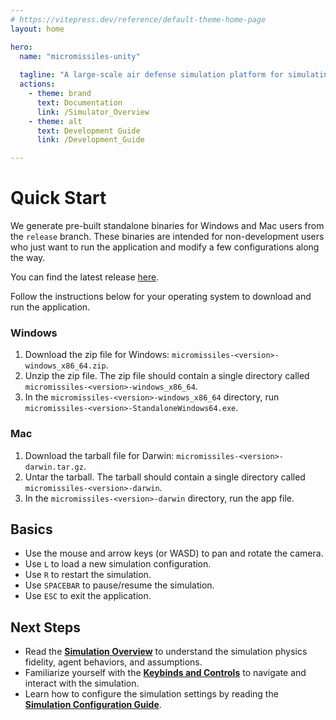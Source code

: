 ```yaml
---
# https://vitepress.dev/reference/default-theme-home-page
layout: home

hero:
  name: "micromissiles-unity"
  
  tagline: "A large-scale air defense simulation platform for simulating swarm-on-swarm engagements with hierarchical interceptors and micromissiles"
  actions:
    - theme: brand
      text: Documentation
      link: /Simulator_Overview
    - theme: alt
      text: Development Guide
      link: /Development_Guide

---
```


# Quick Start

We generate pre-built standalone binaries for Windows and Mac users from the `release` branch. These binaries are intended for non-development users who just want to run the application and modify a few configurations along the way.

You can find the latest release [here](https://github.com/PisterLab/micromissiles-unity/releases/latest).

Follow the instructions below for your operating system to download and run the application.

### Windows

1. Download the zip file for Windows: `micromissiles-<version>-windows_x86_64.zip`.
2. Unzip the zip file. The zip file should contain a single directory called `micromissiles-<version>-windows_x86_64`.
3. In the `micromissiles-<version>-windows_x86_64` directory, run `micromissiles-<version>-StandaloneWindows64.exe`.

### Mac

1. Download the tarball file for Darwin: `micromissiles-<version>-darwin.tar.gz`.
2. Untar the tarball. The tarball should contain a single directory called `micromissiles-<version>-darwin`.
3. In the `micromissiles-<version>-darwin` directory, run the app file.


## Basics

- Use the mouse and arrow keys (or WASD) to pan and rotate the camera.
- Use `L` to load a new simulation configuration.
- Use `R` to restart the simulation.
- Use `SPACEBAR` to pause/resume the simulation.
- Use `ESC` to exit the application.


## Next Steps

- Read the [**Simulation Overview**](Simulator_Overview.md) to understand the simulation physics fidelity, agent behaviors, and assumptions.
- Familiarize yourself with the [**Keybinds and Controls**](Keybinds_and_Controls.md) to navigate and interact with the simulation.
- Learn how to configure the simulation settings by reading the [**Simulation Configuration Guide**](Simulation_Config_Guide.md).
